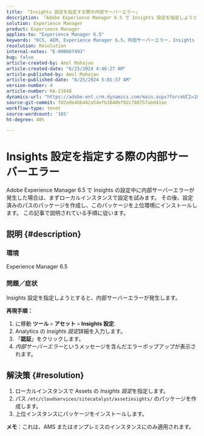 ```yaml
---
title: 「Insights 設定を指定する際の内部サーバーエラー」
description: 「Adobe Experience Manager 6.5 で Insights 設定を指定しようとする際に発生した内部サーバーエラーを修正する方法を説明します。」
solution: Experience Manager
product: Experience Manager
applies-to: "Experience Manager 6.5"
keywords: "KCS, AEM, Experience Manager 6.5，内部サーバーエラー，Insights 設定"
resolution: Resolution
internal-notes: "E-000667493"
bug: false
article-created-by: Amol Mahajan
article-created-date: "6/25/2024 4:46:27 AM"
article-published-by: Amol Mahajan
article-published-date: "6/25/2024 5:01:57 AM"
version-number: 4
article-number: KA-21048
dynamics-url: "https://adobe-ent.crm.dynamics.com/main.aspx?forceUCI=1&pagetype=entityrecord&etn=knowledgearticle&id=9b3698de-ad32-ef11-840a-6045bd06eea5"
source-git-commit: f02a9e4bb442a54efb3040bf92c780757abd41ae
workflow-type: tm+mt
source-wordcount: '165'
ht-degree: 40%

---
```


# Insights 設定を指定する際の内部サーバーエラー


Adobe Experience Manager 6.5 で Insights の設定中に内部サーバーエラーが発生した場合は、まずローカルインスタンスで設定を試みます。 その後、設定済みのパスのパッケージを作成し、このパッケージを上位環境にインストールします。 この記事で説明されている手順に従います。



## 説明 {#description}


### <b>環境</b>

Experience Manager 6.5



### <b>問題／症状</b>

Insights 設定を指定しようとすると、内部サーバーエラーが発生します。

<b>再現手順：</b>

1. に移動 <b>ツール</b> `>`  <b>アセット</b> `>`  <b>Insights 設定</b>.
2. Analytics の *Insights 設定*&#x200B;詳細を入力します。
3. 「<b>認証</b>」をクリックします。
4. *内部サーバーエラー*&#x200B;というメッセージを含んだエラーポップアップが表示されます。



## 解決策 {#resolution}


1. ローカルインスタンスで Assets の *Insights 設定*&#x200B;を指定します。
2. パス `/etc/cloudservices/sitecatalyst/assetinsights/` のパッケージを作成します。
3. 上位インスタンスにパッケージをインストールします。


<b>メモ</b>：これは、AMS またはオンプレミスのインスタンスにのみ適用されます。
